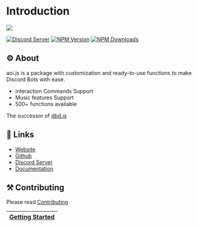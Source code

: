 # Introduction

![](https://aoi.js.org/assets/images/aoijs-new.png)

[![Discord Server](https://img.shields.io/discord/773352845738115102?color=5865F2&logo=discord&logoColor=white)](https://aoi.js.org/invite) [![NPM Version](https://img.shields.io/npm/v/aoi.js.svg?maxAge=3600)](https://www.npmjs.com/package/aoi.js) [![NPM Downloads](https://img.shields.io/npm/dt/aoi.js.svg?maxAge=3600)](https://www.npmjs.com/package/aoi.js)

##  ⚙ About 

aoi.js is a package with customization and ready-to-use functions to make Discord Bots with ease.

* Interaction Commands Support
* Music features Support
* 500+ functions available  

The successor of [dbd.js](https://www.npmjs.com/package/dbd.js)

## 🔗 Links

* [Website](https://aoi.js.org)
* [Github](https://github.com/aoijs/aoi.js)
* [Discord Server](https://aoi.js.org/invite)
* [Documentation](https://aoi.js.org/docs)

## ⚒ Contributing

Please read [Contributing](https://github.com/aoijs/aoi.js/blob/master/.github/CONTRIBUTING.md)

| [Getting Started](guide/begin/README.md) |
| -------------------------------------------- |
